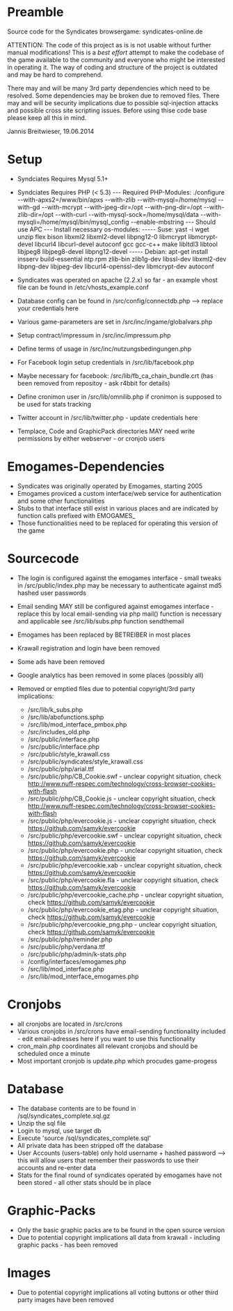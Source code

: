 Preamble
==========
Source code for the Syndicates browsergame: syndicates-online.de

ATTENTION: The code of this project as is is not usable without further manual modifications! This is a _best effort_ attempt to make the codebase of the game
available to the community and everyone who might be interested in operating it. The way of coding and structure of the project is outdated and may be hard
to comprehend.

There may and will be many 3rd party dependencies which need to be resolved. Some dependencies may be broken due to removed files.
There may and will be security implications due to possible sql-injection attacks and possible cross site scripting issues.
Before using thise code base please keep all this in mind.


Jannis Breitwieser, 19.06.2014




Setup
=====
- Syndciates Requires Mysql 5.1+
- Syndciates Requires PHP (< 5.3)
--- Required PHP-Modules: ./configure --with-apxs2=/www/bin/apxs --with-zlib --with-mysql=/home/mysql --with-gd --with-mcrypt --with-jpeg-dir=/opt --with-png-dir=/opt --with-zlib-dir=/opt --with-curl --with-mysql-sock=/home/mysql/data --with-mysqli=/home/mysql/bin/mysql_config --enable-mbstring
--- Should use APC
--- Install necessary os-modules:
----- Suse:  yast -i wget unzip flex bison libxml2 libxml2-devel libpng12-0 libmcrypt libmcrypt-devel libcurl4 libcurl-devel autoconf gcc gcc-c++ make libltdl3 libtool libjpeg8 libjpeg8-devel libpng12-devel
----- Debian: apt-get install insserv build-essential ntp rpm zlib-bin zlib1g-dev libssl-dev libxml2-dev libpng-dev libjpeg-dev libcurl4-openssl-dev libmcrypt-dev autoconf


- Syndicates was operated on apache (2.2.x) so far - an example vhost file can be found in  /etc/vhosts_example.conf

- Database config can be found in /src/config/connectdb.php --> replace your credentials here
- Various game-parameters are set in /src/inc/ingame/globalvars.php
- Setup contract/impressum in /src/inc/impressum.php
- Define terms of usage in /src/inc/nutzungsbedingungen.php
- For Facebook login setup credentials in /src/lib/facebook.php
- Maybe necessary for facebook: /src/lib/fb_ca_chain_bundle.crt (has been removed from repositoy - ask r4bbit for details)
- Define cronimon user in /src/lib/omnilib.php if cronimon is supposed to be used for stats tracking
- Twitter account in /src/lib/twitter.php - update credentials here
- Templace, Code and GraphicPack directories MAY need write permissions by either webserver - or cronjob users




Emogames-Dependencies
=====================
- Syndicates was originally operated by Emogames, starting 2005
- Emogames proviced a custom interface/web service for authentication and some other functionalities
- Stubs to that interface still exist in various places and are indicated by function calls prefixed with EMOGAMES_
- Those functionalities need to be replaced for operating this version of the game 


Sourcecode
==========
- The login is configured against the emogames interface - small tweaks in /src/public/index.php may be necessary to authenticate against md5 hashed user passwords
- Email sending MAY still be configured against emogames interface - replace this by local email-sending via php mail() function is necessary and applicable see /src/lib/subs.php function sendthemail
- Emogames has been replaced by BETREIBER in most places
- Krawall registration and login have been removed
- Some ads have been removed
- Google analytics has been removed in some places (possibly all)


- Removed or emptied files due to potential copyright/3rd party implications:
	- /src/lib/k_subs.php
	- /src/lib/abofunctions.sphp
	- /src/lib/mod_interface_pmbox.php
	- /src/includes_old.php
	- /src/public/interface.php
	- /src/public/interface.php
	- /src/public/style_krawall.css
	- /src/public/syndicates/style_krawall.css
	- /src/public/php/arial.ttf
	- /src/public/php/CB_Cookie.swf - unclear copyright situation, check http://www.nuff-respec.com/technology/cross-browser-cookies-with-flash
	- /src/public/php/CB_Cookie.js - unclear copyright situation, check http://www.nuff-respec.com/technology/cross-browser-cookies-with-flash
	- /src/public/php/evercookie.js - unclear copyright situation, check https://github.com/samyk/evercookie
	- /src/public/php/evercookie.swf - unclear copyright situation, check https://github.com/samyk/evercookie
	- /src/public/php/evercookie.php - unclear copyright situation, check https://github.com/samyk/evercookie
	- /src/public/php/evercookie.xab - unclear copyright situation, check https://github.com/samyk/evercookie
	- /src/public/php/evercookie.fla - unclear copyright situation, check https://github.com/samyk/evercookie
	- /src/public/php/evercookie_cache.php - unclear copyright situation, check https://github.com/samyk/evercookie
	- /src/public/php/evercookie_etag.php - unclear copyright situation, check https://github.com/samyk/evercookie
	- /src/public/php/evercookie_png.php - unclear copyright situation, check https://github.com/samyk/evercookie
	- /src/public/php/reminder.php
	- /src/public/php/verdana.ttf
	- /src/public/php/admin/k-stats.php
	- /config/interfaces/emogames.php
	- /src/lib/mod_interface.php
	- /src/lib/mod_interface_emogames.php
	

Cronjobs
========
- all cronjobs are located in /src/crons
- Various cronjobs in /src/crons have email-sending functionality included - edit email-adresses here if you want to use this functionality
- cron_main.php coordinates all relevant cronjobs and should be scheduled once a minute
- Most important cronjob is update.php which procudes game-progess 


Database
========
- The database contents are to be found in /sql/syndicates_complete.sql.gz
- Unzip the sql file
- Login to mysql, use target db
- Execute 'source /sql/syndicates_complete.sql'
- All private data has been stripped off the database
- User Accounts (users-table) only hold username + hashed password --> this will allow users that remember their passwords to use their accounts and re-enter data
- Stats for the final round of syndicates operated by emogames have not been stored - all other stats should be in place


Graphic-Packs
=============
- Only the basic graphic packs are to be found in the open source version
- Due to potential copyright implications all data from krawall - including graphic packs - has been removed 

Images
======
- Due to potential copyright implications all voting buttons or other third party images have been removed

